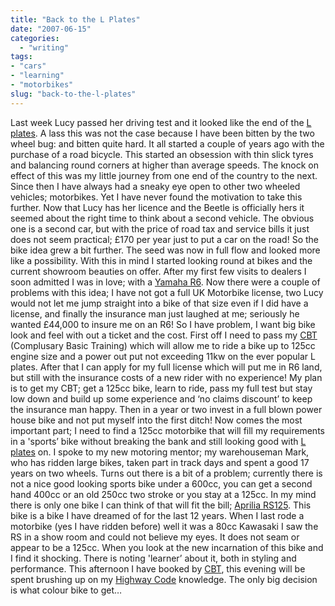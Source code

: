 ```yaml
---
title: "Back to the L Plates"
date: "2007-06-15"
categories:
  - "writing"
tags:
- "cars"
- "learning"
- "motorbikes"
slug: "back-to-the-l-plates"
---
```


Last week Lucy passed her driving test and it looked like the end of the [L plates][1]. A lass this was not the case because I have been bitten by the two wheel bug: and bitten quite hard. It all started a couple of years ago with the purchase of a road bicycle. This started an obsession with thin slick tyres and balancing round corners at higher than average speeds. The knock on effect of this was my little journey from one end of the country to the next. Since then I have always had a sneaky eye open to other two wheeled vehicles; motorbikes. Yet I have never found the motivation to take this further. Now that Lucy has her licence and the Beetle is officially hers it seemed about the right time to think about a second vehicle. The obvious one is a second car, but with the price of road tax and service bills it just does not seem practical; £170 per year just to put a car on the road! So the bike idea grew a bit further. The seed was now in full flow and looked more like a possibility. With this in mind I started looking round at bikes and the current showroom beauties on offer. After my first few visits to dealers I soon admitted I was in love; with a [Yamaha R6][2]. Now there were a couple of problems with this idea; I have not got a full UK Motorbike license, two Lucy would not let me jump straight into a bike of that size even if I did have a license, and finally the insurance man just laughed at me; seriously he wanted £44,000 to insure me on an R6! So I have problem, I want big bike look and feel with out a ticket and the cost. First off I need to pass my [CBT][3] (Complusary Basic Training) which will allow me to ride a bike up to 125cc engine size and a power out put not exceeding 11kw on the ever popular L plates. After that I can apply for my full license which will put me in R6 land, but still with the insurance costs of a new rider with no experience! My plan is to get my CBT; get a 125cc bike, learn to ride, pass my full test but stay low down and build up some experience and ‘no claims discount’ to keep the insurance man happy. Then in a year or two invest in a full blown power house bike and not put myself into the first ditch! Now comes the most important part; I need to find a 125cc motorbike that will fill my requirements in a 'sports’ bike without breaking the bank and still looking good with [L plates][4] on. I spoke to my new motoring mentor; my warehouseman Mark, who has ridden large bikes, taken part in track days and spent a good 17 years on two wheels. Turns out there is a bit of a problem; currently there is not a nice good looking sports bike under a 600cc, you can get a second hand 400cc or an old 250cc two stroke or you stay at a 125cc. In my mind there is only one bike I can think of that will fit the bill; [Aprilia RS125][5]. This bike is a bike I have dreamed of for the last 12 years. When I last rode a motorbike (yes I have ridden before) well it was a 80cc Kawasaki I saw the RS in a show room and could not believe my eyes. It does not seam or appear to be a 125cc. When you look at the new incarnation of this bike and I find it shocking. There is noting 'learner’ about it, both in styling and performance. This afternoon I have booked by [CBT][6], this evening will be spent brushing up on my [Highway Code][7] knowledge. The only big decision is what colour bike to get…
 <!-- [![Aprilia][image-1]][8] -->
 <!-- [![Aprilia][image-2]][9] -->

[1]:	https://en.wikipedia.org/wiki/L_plates
[2]:	https://farm2.static.flickr.com/1408/552063891_07b2cd35f5.jpg
[3]:	https://en.wikipedia.org/wiki/Compulsory_Basic_Training
[4]:	https://en.wikipedia.org/wiki/L_plates
[5]:	https://apriliauk.attiva.it/modelli/road/modello.asp?id=121
[6]:	https://en.wikipedia.org/wiki/Compulsory_Basic_Training
[7]:	https://en.wikipedia.org/wiki/Highway_Code
[8]:	https://www.flickr.com/photos/funkylarma/543040825/ "Photo Sharing"
[9]:	https://www.flickr.com/photos/funkylarma/543040737/ "Photo Sharing"

[image-1]:	/images/543040825_644742f18d_m.jpg
[image-2]:	/images/543040737_8a76f19b8f_m.jpg
